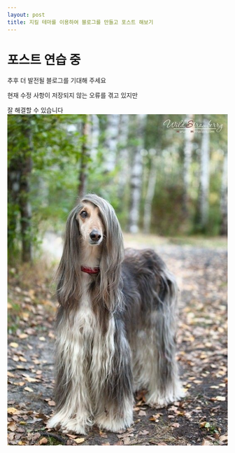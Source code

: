 ```yaml
---
layout: post
title: 지킬 테마를 이용하여 블로그를 만들고 포스트 해보기
---
```


# 포스트 연습 중
추후 더 발전될 블로그를 기대해 주세요

현재 수정 사항이 저장되지 않는 오류를 겪고 있지만

잘 해결할 수 있습니다
![주로 사용하는 프로필 사진](/images/pf.jpg)
